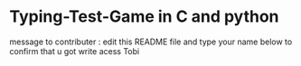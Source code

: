 # Typing-Test-Game in C and python

message to contributer : edit this README file and type your name below to confirm that u got write acess
Tobi
